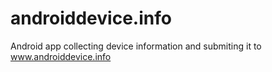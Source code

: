 androiddevice.info
==================

Android app collecting device information and submiting it to www.androiddevice.info
